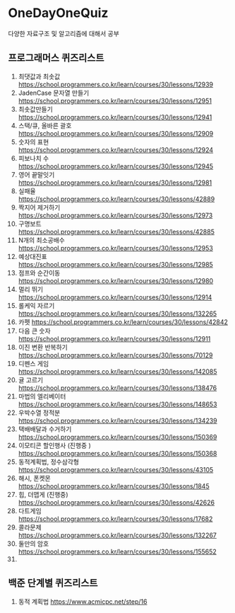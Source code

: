 # OneDayOneQuiz
 다양한 자료구조 및 알고리즘에 대해서 공부


## 프로그래머스 퀴즈리스트

1. 최댓값과 최솟값 https://school.programmers.co.kr/learn/courses/30/lessons/12939
2. JadenCase 문자열 만들기 https://school.programmers.co.kr/learn/courses/30/lessons/12951
3. 최솟값만들기 https://school.programmers.co.kr/learn/courses/30/lessons/12941
4. 스택/큐, 올바른 괄호 https://school.programmers.co.kr/learn/courses/30/lessons/12909
5. 숫자의 표현 https://school.programmers.co.kr/learn/courses/30/lessons/12924
6. 피보나치 수 https://school.programmers.co.kr/learn/courses/30/lessons/12945
7. 영어 끝말잇기 https://school.programmers.co.kr/learn/courses/30/lessons/12981
8. 실패율 https://school.programmers.co.kr/learn/courses/30/lessons/42889
9. 짝지어 제거하기 https://school.programmers.co.kr/learn/courses/30/lessons/12973
10. 구명보트 https://school.programmers.co.kr/learn/courses/30/lessons/42885
11. N개의 최소공배수 https://school.programmers.co.kr/learn/courses/30/lessons/12953
12. 예상대진표 https://school.programmers.co.kr/learn/courses/30/lessons/12985
13. 점프와 순간이동  https://school.programmers.co.kr/learn/courses/30/lessons/12980
14. 멀리 뛰기 https://school.programmers.co.kr/learn/courses/30/lessons/12914
15. 롤케익 자르기 https://school.programmers.co.kr/learn/courses/30/lessons/132265
16. 카펫  https://school.programmers.co.kr/learn/courses/30/lessons/42842
17. 다음 큰 숫자 https://school.programmers.co.kr/learn/courses/30/lessons/12911
18. 이진 변환 반복하기 https://school.programmers.co.kr/learn/courses/30/lessons/70129
19. 디펜스 게임 https://school.programmers.co.kr/learn/courses/30/lessons/142085
20. 귤 고르기  https://school.programmers.co.kr/learn/courses/30/lessons/138476
21. 마법의 엘리베이터 https://school.programmers.co.kr/learn/courses/30/lessons/148653
22. 우박수열 정적분 https://school.programmers.co.kr/learn/courses/30/lessons/134239
23. 택배배달과 수거하기 https://school.programmers.co.kr/learn/courses/30/lessons/150369
24. 이모티콘 할인행사 (진행중 ) https://school.programmers.co.kr/learn/courses/30/lessons/150368
25. 동적계획법, 정수삼각형 https://school.programmers.co.kr/learn/courses/30/lessons/43105
26. 해시, 폰켓몬   https://school.programmers.co.kr/learn/courses/30/lessons/1845
27. 힙, 더맵게 (진행중)  https://school.programmers.co.kr/learn/courses/30/lessons/42626
28. 다트게임  https://school.programmers.co.kr/learn/courses/30/lessons/17682
29. 콜라문제 https://school.programmers.co.kr/learn/courses/30/lessons/132267
30. 둘만의 암호  https://school.programmers.co.kr/learn/courses/30/lessons/155652
31.

## 백준 단계별 퀴즈리스트 
1. 동적 계획법 https://www.acmicpc.net/step/16
